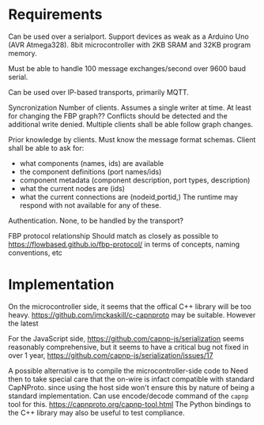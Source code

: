 
# Requirements

Can be used over a serialport.
Support devices as weak as a Arduino Uno (AVR Atmega328).
8bit microcontroller with 2KB SRAM and 32KB program memory.

Must be able to handle 100 message exchanges/second over 9600 baud serial.

Can be used over IP-based transports, primarily MQTT.

Syncronization
Number of clients.
Assumes a single writer at time.
At least for changing the FBP graph??
Conflicts should be detected and the additional write denied.
Multiple clients shall be able follow graph changes.

Prior knowledge by clients.
Must know the message format schemas.
Client shall be able to ask for:
* what components (names, ids) are available
* the component definitions (port names/ids)
* component metadata (component description, port types, description)
* what the current nodes are (ids)
* what the current connections are (nodeid,portid,)
The runtime may respond with not available for any of these.

Authentication. None, to be handled by the transport?

FBP protocol relationship
Should match as closely as possible to
https://flowbased.github.io/fbp-protocol/
in terms of concepts, naming conventions, etc

# Implementation
On the microcontroller side, it seems that the offical C++ library will be too heavy.
https://github.com/jmckaskill/c-capnproto may be suitable. However the latest

For the JavaScript side,
https://github.com/capnp-js/serialization seems reasonably comprehensive,
but it seems to have a critical bug not fixed in over 1 year,
https://github.com/capnp-js/serialization/issues/17

A possible alternative is to compile the microcontroller-side code to
Need then to take special care that the on-wire is infact compatible with standard CapNProto.
since using the host side won't ensure this by nature of being a standard implementation.
Can use encode/decode command of the `capnp` tool for this. https://capnproto.org/capnp-tool.html
The Python bindings to the C++ library may also be useful to test compliance.
